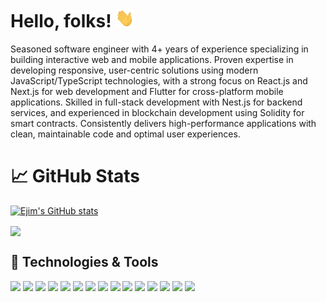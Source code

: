 # Hello, folks! <img src="https://raw.githubusercontent.com/ejim11/ejim11/master/wave.gif" width="30px" height="30px" />
Seasoned software engineer with 4+ years of experience specializing in building interactive web and mobile applications. Proven expertise in developing responsive, user-centric solutions using modern JavaScript/TypeScript technologies, with a strong focus on React.js and Next.js for web development and Flutter for cross-platform mobile applications.
Skilled in full-stack development with Nest.js for backend services, and experienced in blockchain development using Solidity for smart contracts. Consistently delivers high-performance applications with clean, maintainable code and optimal user experiences.



# &#x1f4c8; GitHub Stats
[![Ejim's GitHub stats](https://github-readme-stats.vercel.app/api?username=ejim11)](https://github.com/ejim11/github-readme-stats)

<a href="https://github.com/ejim11/ejim11">
  <img align="center" src="https://github-readme-stats.vercel.app/api/top-langs/?username=ejim11&hide=html,scss,css,tex&title_color=ffffff&text_color=c9cacc&icon_color=2bbc8a&bg_color=1d1f21&langs_count=3" />
</a>


## 🔧 Technologies & Tools
![](https://img.shields.io/badge/Html-informational?style=flat&logo=html&logoColor=white&color=2bbc8a)
![](https://img.shields.io/badge/Css-informational?style=flat&logo=css&logoColor=white&color=2bbc8a)
![](https://img.shields.io/badge/Scss-informational?style=flat&logo=scss&logoColor=white&color=2bbc8a)
![](https://img.shields.io/badge/JavaScript-informational?style=flat&logo=javascript&logoColor=white&color=2bbc8a)
![](https://img.shields.io/badge/Typescript-informational?style=flat&logo=typescript&logoColor=white&color=2bbc8a)
![](https://img.shields.io/badge/ReactJs-informational?style=flat&logo=react.js&logoColor=white&color=2bbc8a)
![](https://img.shields.io/badge/TailwindCss-informational?style=flat&logo=tailwind&logoColor=white&color=2bbc8a)
![](https://img.shields.io/badge/NextJs-informational?style=flat&logo=next.js&logoColor=white&color=2bbc8a)
![](https://img.shields.io/badge/NodeJs-informational?style=flat&logo=node.js&logoColor=white&color=2bbc8a)
![](https://img.shields.io/badge/NestJs-informational?style=flat&logo=nest.js&logoColor=white&color=2bbc8a)
![](https://img.shields.io/badge/Flutter-informational?style=flat&logo=flutter&logoColor=white&color=2bbc8a)
![](https://img.shields.io/badge/Solidity-informational?style=flat&logo=solidity&logoColor=white&color=2bbc8a)
![](https://img.shields.io/badge/MongoDB-informational?style=flat&logo=mongodb&logoColor=white&color=2bbc8a)
![](https://img.shields.io/badge/Postgresql-informational?style=flat&logo=postgresql&logoColor=white&color=2bbc8a)
![](https://img.shields.io/badge/Hardhat-informational?style=flat&logo=hardhat&logoColor=white&color=2bbc8a)




<!-- links to your social media accounts -->

[1]: https://twitter.com/@favourejim56
[2]: https://www.linkedin.com/in/favour-ejim-a29967238





